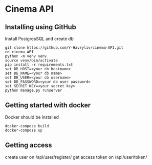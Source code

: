 # Cinema API

## Installing using GitHub
Install PostgresSQL and create db

```shell
git clone https://github.com/Y-Havryliv/cinema-API.git
cd cinema_API
python -m venv venv
source venv/bin/activate
pip install -r requirements.txt
set DB_HOST=<your db hostname>
set DB_NAME=<your db name>
set DB_USER=<your db username>
set DB_PASSWORD=<your db user password>
set SECRET_KEY=<your secret key>
python manage.py runserver
```

## Getting started with docker
Docker should be installed

```shell
docker-compose build
docker-compose up
```

## Getting access
create user on /api/user/register/
get access token on /api/user/token/